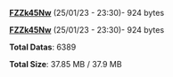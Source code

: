 [**FZZk45Nw**](/data/FZZk45Nw.txt) (25/01/23 - 23:30)- 924 bytes

[**FZZk45Nw**](/data/FZZk45Nw.txt) (25/01/23 - 23:30)- 924 bytes

**Total Datas**: 6389

**Total Size**: 37.85 MB / 37.9 MB
